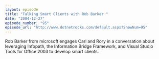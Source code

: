 ```yaml
---
layout: episode
title: "Talking Smart Clients with Rob Barker "
date: "2004-12-27"
episode_number: "95"
episode_url: "http://www.dotnetrocks.com/default.aspx?ShowNum=95"
---
```


Rob Barker from microsoft engages Carl and Rory in a conversation about leveraging Infopath, the Information Bridge Framework, and Visual Studio Tools for Office 2003 to develop smart clients.
